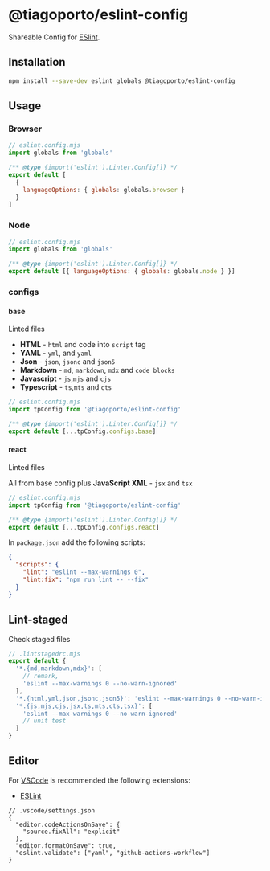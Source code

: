 # @tiagoporto/eslint-config

Shareable Config for [ESlint](https://eslint.org).

## Installation

```bash
npm install --save-dev eslint globals @tiagoporto/eslint-config
```

## Usage

### Browser

```mjs
// eslint.config.mjs
import globals from 'globals'

/** @type {import('eslint').Linter.Config[]} */
export default [
  {
    languageOptions: { globals: globals.browser }
  }
]
```

### Node

```mjs
// eslint.config.mjs
import globals from 'globals'

/** @type {import('eslint').Linter.Config[]} */
export default [{ languageOptions: { globals: globals.node } }]
```

### configs

#### base

Linted files

- **HTML** - `html` and code into `script` tag
- **YAML** - `yml`, and `yaml`
- **Json** - `json`, `jsonc` and `json5`
- **Markdown** - `md`, `markdown`, `mdx` and `code blocks`
- **Javascript** - `js`,`mjs` and `cjs`
- **Typescript** - `ts`,`mts` and `cts`

```mjs
// eslint.config.mjs
import tpConfig from '@tiagoporto/eslint-config'

/** @type {import('eslint').Linter.Config[]} */
export default [...tpConfig.configs.base]
```

#### react

Linted files

All from base config plus **JavaScript XML** - `jsx` and `tsx`

```mjs
// eslint.config.mjs
import tpConfig from '@tiagoporto/eslint-config'

/** @type {import('eslint').Linter.Config[]} */
export default [...tpConfig.configs.react]
```

In `package.json` add the following scripts:

```json
{
  "scripts": {
    "lint": "eslint --max-warnings 0",
    "lint:fix": "npm run lint -- --fix"
  }
}
```

## Lint-staged

Check staged files

```mjs
// .lintstagedrc.mjs
export default {
  '*.{md,markdown,mdx}': [
    // remark,
    'eslint --max-warnings 0 --no-warn-ignored'
  ],
  '*.{html,yml,json,jsonc,json5}': 'eslint --max-warnings 0 --no-warn-ignored',
  '*.{js,mjs,cjs,jsx,ts,mts,cts,tsx}': [
    'eslint --max-warnings 0 --no-warn-ignored'
    // unit test
  ]
}
```

## Editor

For [VSCode](https://code.visualstudio.com) is recommended the following extensions:

- [ESLint](https://marketplace.visualstudio.com/items?itemName=dbaeumer.vscode-eslint)

```jsonc
// .vscode/settings.json
{
  "editor.codeActionsOnSave": {
    "source.fixAll": "explicit"
  },
  "editor.formatOnSave": true,
  "eslint.validate": ["yaml", "github-actions-workflow"]
}
```
